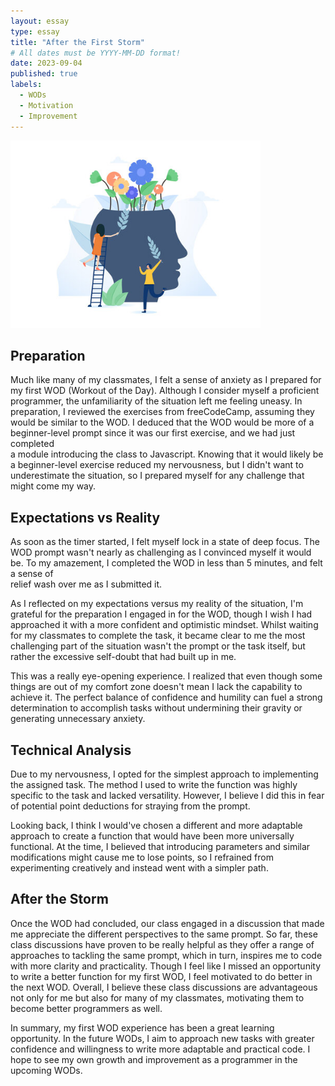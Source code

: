 ```yaml
---
layout: essay
type: essay
title: "After the First Storm"
# All dates must be YYYY-MM-DD format!
date: 2023-09-04
published: true
labels:
  - WODs
  - Motivation
  - Improvement
---
```


<img width="400px" class="rounded float-start pe-4" src="../img/after-the-first-storm/after-the-first-storm-icon.jpg">

## Preparation

Much like many of my classmates, I felt a sense of anxiety as I prepared for my first WOD (Workout of the Day).
Although I consider myself a proficient programmer, the unfamiliarity of the situation left me feeling uneasy.
In preparation, I reviewed the exercises from freeCodeCamp, assuming they would be similar to the WOD. 
I deduced that the WOD would be more of a beginner-level prompt since it was our first exercise, and we had just completed  
a module introducing the class to Javascript. Knowing that it would likely be a beginner-level exercise reduced my
nervousness, but I didn't want to underestimate the situation, so I prepared myself for any challenge that might
come my way.

## Expectations vs Reality

As soon as the timer started, I felt myself lock in a state of deep focus. The WOD prompt wasn't nearly as challenging
as I convinced myself it would be. To my amazement, I completed the WOD in less than 5 minutes, and felt a sense of  
relief wash over me as I submitted it. 

As I reflected on my expectations versus my reality of the situation, I'm grateful for the preparation I engaged in for 
the WOD, though I wish I had approached it with a more confident and optimistic mindset. Whilst waiting for my classmates
to complete the task, it became clear to me the most challenging part of the situation wasn't the prompt or the task 
itself, but rather the excessive self-doubt that had built up in me.

This was a really eye-opening experience. I realized that even though some things are out of my comfort zone
doesn't mean I lack the capability to achieve it. The perfect balance of confidence and humility can fuel a strong 
determination to accomplish tasks without undermining their gravity or generating unnecessary anxiety. 

## Technical Analysis

Due to my nervousness, I opted for the simplest approach to implementing the assigned task. The method I used to write 
the function was highly specific to the task and lacked versatility. However, I believe I did this in fear of potential
point deductions for straying from the prompt. 

Looking back, I think I would've chosen a different and more adaptable approach to create a function that would have
been more universally functional. At the time, I believed that introducing parameters and similar modifications might 
cause me to lose points, so I refrained from experimenting creatively and instead went with a simpler path.

## After the Storm

Once the WOD had concluded, our class engaged in a discussion that made me appreciate the different perspectives to
the same prompt. So far, these class discussions have proven to be really helpful as they offer a range of approaches to
tackling the same prompt, which in turn, inspires me to code with more clarity and practicality. Though I feel like I
missed an opportunity to write a better function for my first WOD, I feel motivated to do better in the next WOD.
Overall, I believe these class discussions are advantageous not only for me but also for many of my classmates,
motivating them to become better programmers as well. 

In summary, my first WOD experience has been a great learning opportunity. In the future WODs, I aim to approach new tasks 
with greater confidence and willingness to write more adaptable and practical code. I hope to see my own growth and 
improvement as a programmer in the upcoming WODs.